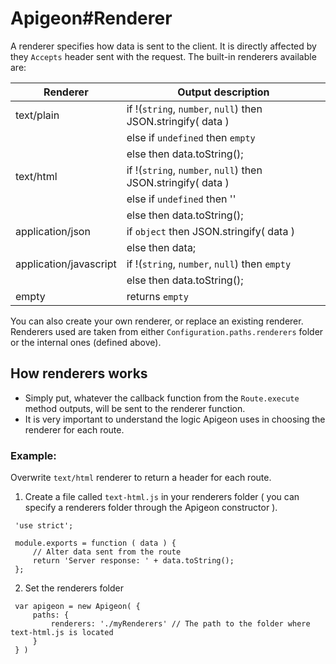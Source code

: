 # Apigeon#Renderer

A renderer specifies how data is sent to the client. It is directly affected by they `Accepts` header sent with the request. The built-in renderers available are:

Renderer               | Output description
---------------------- | ------------------------------------------------------------
text/plain             | if !(`string`, `number`, `null`) then JSON.stringify( data )
                       | else if `undefined` then `empty`
                       | else then data.toString();
text/html              | if !(`string`, `number`, `null`) then JSON.stringify( data )
                       | else if `undefined` then ''
                       | else then data.toString();
application/json       | if `object` then JSON.stringify( data )
                       | else then data;
application/javascript | if !(`string`, `number`, `null`) then `empty`
                       | else then data.toString();
empty                  | returns `empty`

You can also create your own renderer, or replace an existing renderer. Renderers used are taken from either `Configuration.paths.renderers` folder or the internal ones (defined above).

## How renderers works

- Simply put, whatever the callback function from the `Route.execute` method outputs, will be sent to the renderer function.
- It is very important to understand the logic Apigeon uses in choosing the renderer for each route.

### Example:

Overwrite `text/html` renderer to return a header for each route.

1. Create a file called `text-html.js` in your renderers folder ( you can specify a renderers folder through the Apigeon constructor ).

  ```
   'use strict';

   module.exports = function ( data ) {
       // Alter data sent from the route
       return 'Server response: ' + data.toString();
   };
  ```

2. Set the renderers folder

  ```
   var apigeon = new Apigeon( {
       paths: {
           renderers: './myRenderers' // The path to the folder where text-html.js is located
       }
   } )
  ```
